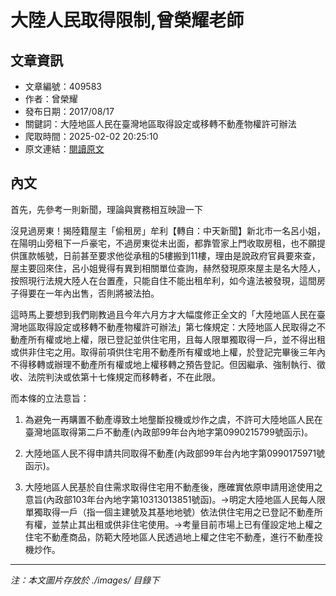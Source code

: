 # 大陸人民取得限制,曾榮耀老師

## 文章資訊
- 文章編號：409583
- 作者：曾榮耀
- 發布日期：2017/08/17
- 關鍵詞：大陸地區人民在臺灣地區取得設定或移轉不動產物權許可辦法
- 爬取時間：2025-02-02 20:25:10
- 原文連結：[閱讀原文](https://real-estate.get.com.tw/Columns/detail.aspx?no=409583)

## 內文
首先，先參考一則新聞，理論與實務相互映證一下

沒見過房東！揭陸籍屋主「偷租房」牟利【轉自：中天新聞】新北市一名呂小姐，在陽明山旁租下一戶豪宅，不過房東從未出面，都靠管家上門收取房租，也不願提供匯款帳號，日前甚至要求他從承租的5樓搬到11樓，理由是說政府官員要來查，屋主要回來住，呂小姐覺得有異到相關單位查詢，赫然發現原來屋主是名大陸人，按照現行法規大陸人在台置產，只能自住不能出租牟利，如今違法被發現，這間房子得要在一年內出售，否則將被法拍。

這時馬上要想到我們剛教過且今年六月方才大幅度修正全文的「大陸地區人民在臺灣地區取得設定或移轉不動產物權許可辦法」第七條規定：大陸地區人民取得之不動產所有權或地上權，限已登記並供住宅用，且每人限單獨取得一戶，並不得出租或供非住宅之用。取得前項供住宅用不動產所有權或地上權，於登記完畢後三年內不得移轉或辦理不動產所有權或地上權移轉之預告登記。但因繼承、強制執行、徵收、法院判決或依第十七條規定而移轉者，不在此限。

而本條的立法意旨：

1. 為避免一再購置不動產導致土地壟斷投機或炒作之虞，不許可大陸地區人民在臺灣地區取得第二戶不動產(內政部99年台內地字第0990215799號函示)。

2. 大陸地區人民不得申請共同取得不動產(內政部99年台內地字第0990175971號函示)。

3. 大陸地區人民基於自住需求取得住宅用不動產後，應確實依原申請用途使用之意旨(內政部103年台內地字第10313013851號函)。→明定大陸地區人民每人限單獨取得一戶（指一個主建號及其基地地號）依法供住宅用之已登記不動產所有權，並禁止其出租或供非住宅使用。→考量目前市場上已有僅設定地上權之住宅不動產商品，防範大陸地區人民透過地上權之住宅不動產，進行不動產投機炒作。
---
*注：本文圖片存放於 ./images/ 目錄下*
